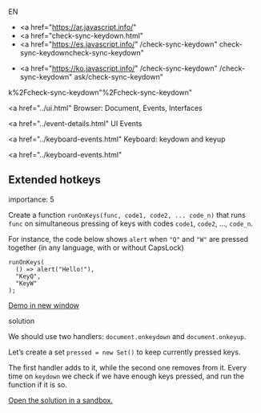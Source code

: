 EN

-   <a href="https://ar.javascript.info/"
-   <a href="check-sync-keydown.html"
-   <a href="https://es.javascript.info/"
    /check-sync-keydown"
    check-sync-keydowncheck-sync-keydown"

<!-- -->

-   <a href="https://ko.javascript.info/"
    /check-sync-keydown"
    /check-sync-keydown"
    ask/check-sync-keydown"

k%2Fcheck-sync-keydown"%2Fcheck-sync-keydown" </a>

<a href="../ui.html" Browser: Document, Events, Interfaces</span></a>

<a href="../event-details.html" UI Events</span></a>

<a href="../keyboard-events.html" Keyboard: keydown and keyup</span></a>

<a href="../keyboard-events.html"

## Extended hotkeys

<span class="task__importance" title="How important is the task, from 1 to 5">importance: 5</span>

Create a function `runOnKeys(func, code1, code2, ... code_n)` that runs `func` on simultaneous pressing of keys with codes `code1`, `code2`, …, `code_n`.

For instance, the code below shows `alert` when `"Q"` and `"W"` are pressed together (in any language, with or without CapsLock)

    runOnKeys(
      () => alert("Hello!"),
      "KeyQ",
      "KeyW"
    );

[Demo in new window](https://en.js.cx/task/check-sync-keydown/solution/)

solution

We should use two handlers: `document.onkeydown` and `document.onkeyup`.

Let’s create a set `pressed = new Set()` to keep currently pressed keys.

The first handler adds to it, while the second one removes from it. Every time on `keydown` we check if we have enough keys pressed, and run the function if it is so.

[Open the solution in a sandbox.](https://plnkr.co/edit/W0sa74x8GS59kXwb?p=preview)
